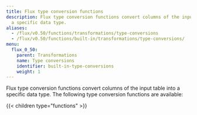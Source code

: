 ```yaml
---
title: Flux type conversion functions
description: Flux type conversion functions convert columns of the input table into
  a specific data type.
aliases:
  - /flux/v0.50/functions/transformations/type-conversions
  - /flux/v0.50/functions/built-in/transformations/type-conversions/
menu:
  flux_0_50:
    parent: Transformations
    name: Type conversions
    identifier: built-in-type-conversions
    weight: 1
---
```


Flux type conversion functions convert columns of the input table into a specific data type.
The following type conversion functions are available:

{{< children type="functions" >}}
